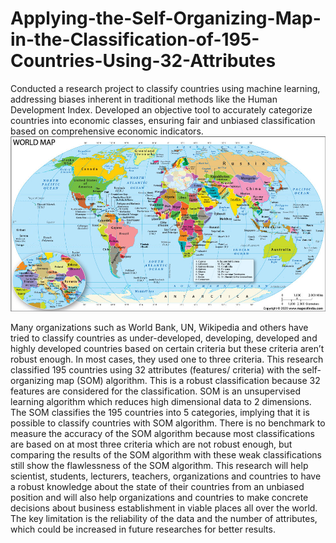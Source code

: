 # Applying-the-Self-Organizing-Map-in-the-Classification-of-195-Countries-Using-32-Attributes
Conducted a research project to classify countries using machine learning, addressing biases inherent in traditional methods like the Human Development Index. Developed an objective tool to accurately categorize countries into economic classes, ensuring fair and unbiased classification based on comprehensive economic indicators.
<img src="world-political-map.jpg" alt="World Map">

Many organizations such as World Bank, UN, Wikipedia and others have tried to classify countries as under-developed, developing, developed and highly developed countries based on certain criteria but these criteria aren’t robust enough. In most cases, they used one to three criteria. This research classified 195 countries using 32 attributes (features/ criteria) with the self-organizing map (SOM) algorithm. This is a robust classification because 32 features are considered for the classification. SOM is an unsupervised learning algorithm which reduces high dimensional data to 2 dimensions. The SOM classifies the 195 countries into 5 categories, implying that it is possible to classify countries with SOM algorithm. There is no benchmark to measure the accuracy of the SOM algorithm because most classifications are based on at most three criteria which are not robust enough, but comparing the results of the SOM algorithm with these weak classifications still show the flawlessness of the SOM algorithm. This research will help scientist, students, lecturers, teachers, organizations and countries to have a robust knowledge about the state of their countries from an unbiased position and will also help organizations and countries to make concrete decisions about business establishment in viable places all over the world. The key limitation is the reliability of the data and the number of attributes, which could be increased in future researches for better results.
